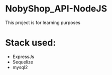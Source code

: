 # NobyShop_API-NodeJS
This project is for learning purposes

# Stack used:
- ExpressJs
- Sequelize
- mysql2
